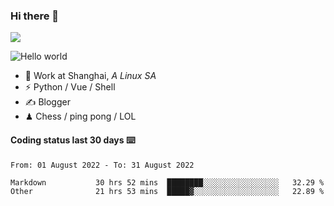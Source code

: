 ### Hi there 👋
![](https://komarev.com/ghpvc/?username=Xuhandsome)


<img src="https://github-readme-stats.vercel.app/api?username=XuHandsome&show_icons=true&theme=merko" alt="Hello world">

<br/>

- 🍻  Work at Shanghai, _A Linux SA_
- ⚡  Python / Vue / Shell
- ✍️  Blogger
- ♟  Chess / ping pong / LOL

#### Coding status last 30 days ⌨️

<!--START_SECTION:waka-->

```text
From: 01 August 2022 - To: 31 August 2022

Markdown           30 hrs 52 mins  ████████░░░░░░░░░░░░░░░░░   32.29 %
Other              21 hrs 53 mins  █████▓░░░░░░░░░░░░░░░░░░░   22.89 %
```

<!--END_SECTION:waka-->
